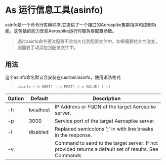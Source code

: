 # As 运行信息工具(asinfo)

asinfo是一个命令行实用程序,它提供了一个接口的Aerospike集群指挥和控制功能。这包括的能力改变Aerospike运行时服务器配置参数。

>通过asinfo命令更改配置不会持久化到配置文件中。如果需要持久性改变，则需要手动添加到配置文件中。


## 用法
这个asinfo命名默认会安装在/usr/bin/asinfo，使用语法格式

>```asinfo [-h HOST] [-p PORT] [-v VALUE] [-l]```

| Option | Default | Description|
| -- | -- | -- |
| -h | localhost | IP Address or FQDN of the target Aerospike server. |
| -p | 3000 | 	Service port of the target Aerospike server. |
| -l | disabled | Replaced semicolons ';' in with line breaks in the response. |
| -v |  | Command to send to the target server. If not provided returns a default set of results. See Commands |
